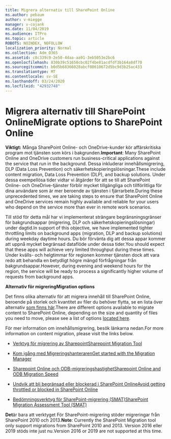 ```yaml
---
title: Migrera alternativ till SharePoint Online
ms.author: pebaum
author: v-miegge
manager: v-cojank
ms.date: 11/04/2019
ms.audience: ITPro
ms.topic: article
ROBOTS: NOINDEX, NOFOLLOW
localization_priority: Normal
ms.collection: Adm_O365
ms.assetid: c8c339c9-2e50-4daa-aa91-3eb5053e2bc6
ms.openlocfilehash: 830b39c51658cbc02f4be81acdfdf3b164a8df70
ms.sourcegitcommit: b0d5b68366028abcf08610672d5bc9d3b25ac433
ms.translationtype: MT
ms.contentlocale: sv-SE
ms.lasthandoff: 03/24/2020
ms.locfileid: "42932748"
---
```

# <a name="migrate-options-to-sharepoint-online"></a><span data-ttu-id="471f5-102">Migrera alternativ till SharePoint Online</span><span class="sxs-lookup"><span data-stu-id="471f5-102">Migrate options to SharePoint Online</span></span>

<span data-ttu-id="471f5-103">**Viktigt:** Många SharePoint Online- och OneDrive-kunder kör affärskritiska program mot tjänsten som körs i bakgrunden.</span><span class="sxs-lookup"><span data-stu-id="471f5-103">**Important**: Many SharePoint Online and OneDrive customers run business-critical applications against the service that run in the background.</span></span> <span data-ttu-id="471f5-104">Dessa inkluderar innehållsmigrering, DLP (Data Loss Prevention) och säkerhetskopieringslösningar.</span><span class="sxs-lookup"><span data-stu-id="471f5-104">These include content migration, Data Loss Prevention (DLP), and backup solutions.</span></span> <span data-ttu-id="471f5-105">Under dessa exempellösa tider vidtar vi åtgärder för att se till att SharePoint Online- och OneDrive-tjänster förblir mycket tillgängliga och tillförlitliga för dina användare som är mer beroende av tjänsten i fjärrarbete.</span><span class="sxs-lookup"><span data-stu-id="471f5-105">During these unprecedented times, we are taking steps to ensure that SharePoint Online and OneDrive services remain highly available and reliable for your users who depend on the service more than ever in remote work scenarios.</span></span>

<span data-ttu-id="471f5-106">Till stöd för detta mål har vi implementerat strängare begränsningsgränser för bakgrundsappar (migrering, DLP och säkerhetskopieringslösningar) under dagtid.</span><span class="sxs-lookup"><span data-stu-id="471f5-106">In support of this objective, we have implemented tighter throttling limits on background apps (migration, DLP and backup solutions) during weekday daytime hours.</span></span> <span data-ttu-id="471f5-107">Du bör förvänta dig att dessa appar kommer att uppnå mycket begränsad dataflöde under dessa tider.</span><span class="sxs-lookup"><span data-stu-id="471f5-107">You should expect that these apps will achieve very limited throughput during these times.</span></span> <span data-ttu-id="471f5-108">Under kvälls- och helgtimmar för regionen kommer tjänsten dock att vara redo att behandla en betydligt högre mängd förfrågningar från bakgrundsappar.</span><span class="sxs-lookup"><span data-stu-id="471f5-108">However, during evening and weekend hours for the region, the service will be ready to process a significantly higher volume of requests from background apps.</span></span>

<span data-ttu-id="471f5-109">**Alternativ för migrering**</span><span class="sxs-lookup"><span data-stu-id="471f5-109">**Migration options**</span></span>

<span data-ttu-id="471f5-110">Det finns olika alternativ för att migrera innehåll till SharePoint Online, beroende på storlek och kvantitet av filer du behöver flytta, se en lista över alternativ [som finns här](https://docs.microsoft.com/sharepointmigration/migrate-to-sharepoint-online).</span><span class="sxs-lookup"><span data-stu-id="471f5-110">There are different options available to migrate content to SharePoint Online, depending on the size and quantity of files you need to move, please see a list of options [located here](https://docs.microsoft.com/sharepointmigration/migrate-to-sharepoint-online).</span></span>

<span data-ttu-id="471f5-111">För mer information om innehållsmigrering, besök länkarna nedan.</span><span class="sxs-lookup"><span data-stu-id="471f5-111">For more information on content migration, please visit the links below.</span></span>

- [<span data-ttu-id="471f5-112">Verktyg för migrering av Sharepoint</span><span class="sxs-lookup"><span data-stu-id="471f5-112">Sharepoint Migration Tool</span></span>](https://docs.microsoft.com/sharepointmigration/introducing-the-sharepoint-migration-tool)

- [<span data-ttu-id="471f5-113">Kom igång med Migreringshanteraren</span><span class="sxs-lookup"><span data-stu-id="471f5-113">Get started with the Migration Manager</span></span>](https://docs.microsoft.com/sharepointmigration/mm-get-started)

- [<span data-ttu-id="471f5-114">Sharepoint Online och ODB-migreringshastighet</span><span class="sxs-lookup"><span data-stu-id="471f5-114">Sharepoint Online and ODB Migration Speed</span></span>](https://docs.microsoft.com/sharepointmigration/sharepoint-online-and-onedrive-migration-speed)

- [<span data-ttu-id="471f5-115">Undvik att bli begränsad eller blockerad i SharePoint Online</span><span class="sxs-lookup"><span data-stu-id="471f5-115">Avoid getting throttled or blocked in SharePoint Online</span></span>](https://docs.microsoft.com/sharepoint/dev/general-development/how-to-avoid-getting-throttled-or-blocked-in-sharepoint-online)

- [<span data-ttu-id="471f5-116">Bedömningsverktyg för SharePoint-migrering (SMAT)</span><span class="sxs-lookup"><span data-stu-id="471f5-116">SharePoint Migration Assessment Tool (SMAT)</span></span>](https://www.microsoft.com/download/details.aspx?id=53598&amp;751be11f-ede8-5a0c-058c-2ee190a24fa6=True)

<span data-ttu-id="471f5-117">**Det**är bara att verktyget För SharePoint-migrering stöder migreringar från SharePoint 2010 och 2013.</span><span class="sxs-lookup"><span data-stu-id="471f5-117">**Note**: Currently the SharePoint Migration tool only support migrations from SharePoint 2010  and 2013.</span></span> <span data-ttu-id="471f5-118">Version 2016 eller 2019 stöds inte just nu.</span><span class="sxs-lookup"><span data-stu-id="471f5-118">Version 2016 or 2019 are not supported at this time.</span></span>
